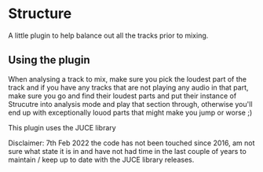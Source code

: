 # Structure

A little plugin to help balance out all the tracks prior to mixing. 

## Using the plugin

When analysing a track to mix, make sure you pick the loudest part of the track and if you have any tracks that are not playing any audio in that part, make sure you go and find their loudest parts and put their instance of Strucutre into analysis mode and play that section through, otherwise you'll end up with exceptionally louod parts that might make you jump or worse ;)

This plugin uses the JUCE library

Disclaimer: 7th Feb 2022 the code has not been touched since 2016, am not sure what state it is in and have not had time in the last couple of years to maintain / keep up to date with the JUCE library releases. 
